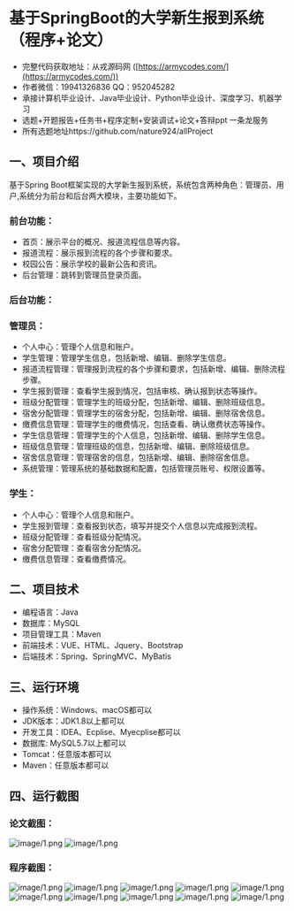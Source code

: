 基于SpringBoot的大学新生报到系统（程序+论文）
=
- 完整代码获取地址：从戎源码网 ([https://armycodes.com/](https://armycodes.com/))
- 作者微信：19941326836  QQ：952045282 
- 承接计算机毕业设计、Java毕业设计、Python毕业设计、深度学习、机器学习
- 选题+开题报告+任务书+程序定制+安装调试+论文+答辩ppt 一条龙服务
- 所有选题地址https://github.com/nature924/allProject

一、项目介绍
---
基于Spring Boot框架实现的大学新生报到系统，系统包含两种角色：管理员、用户,系统分为前台和后台两大模块，主要功能如下。


### 前台功能：
- 首页：展示平台的概况、报道流程信息等内容。
- 报道流程：展示报到流程的各个步骤和要求。
- 校园公告：展示学校的最新公告和资讯。
- 后台管理：跳转到管理员登录页面。

### 后台功能：
### 管理员：
- 个人中心：管理个人信息和账户。
- 学生管理：管理学生信息，包括新增、编辑、删除学生信息。
- 报道流程管理：管理报到流程的各个步骤和要求，包括新增、编辑、删除流程步骤。
- 学生报到管理：查看学生报到情况，包括审核、确认报到状态等操作。
- 班级分配管理：管理学生的班级分配，包括新增、编辑、删除班级信息。
- 宿舍分配管理：管理学生的宿舍分配，包括新增、编辑、删除宿舍信息。
- 缴费信息管理：管理学生的缴费情况，包括查看、确认缴费状态等操作。
- 学生信息管理：管理学生的个人信息，包括新增、编辑、删除学生信息。
- 班级信息管理：管理班级的信息，包括新增、编辑、删除班级信息。
- 宿舍信息管理：管理宿舍的信息，包括新增、编辑、删除宿舍信息。
- 系统管理：管理系统的基础数据和配置，包括管理员账号、权限设置等。

### 学生：
- 个人中心：管理个人信息和账户。
- 学生报到管理：查看报到状态，填写并提交个人信息以完成报到流程。
- 班级分配管理：查看班级分配情况。
- 宿舍分配管理：查看宿舍分配情况。
- 缴费信息管理：查看缴费情况。





二、项目技术
---
- 编程语言：Java
- 数据库：MySQL
- 项目管理工具：Maven
- 前端技术：VUE、HTML、Jquery、Bootstrap
- 后端技术：Spring、SpringMVC、MyBatis

三、运行环境
---
- 操作系统：Windows、macOS都可以
- JDK版本：JDK1.8以上都可以
- 开发工具：IDEA、Ecplise、Myecplise都可以
- 数据库: MySQL5.7以上都可以
- Tomcat：任意版本都可以
- Maven：任意版本都可以

四、运行截图
---
### 论文截图：
![image/1.png](limage/1.png)
![image/1.png](limage/2.png)

### 程序截图：
![image/1.png](image/1.png)
![image/1.png](image/2.png)
![image/1.png](image/3.png)
![image/1.png](image/4.png)
![image/1.png](image/5.png)
![image/1.png](image/6.png)
![image/1.png](image/7.png)
![image/1.png](image/8.png)
![image/1.png](image/9.png)
![image/1.png](image/10.png)

